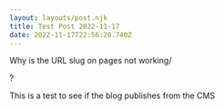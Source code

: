 ```yaml
---
layout: layouts/post.njk
title: Test Post 2022-11-17
date: 2022-11-17T22:56:20.740Z
---
```

Why is the URL slug on pages not working/

?

This is a test to see if the blog publishes from the CMS